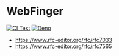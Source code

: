 # WebFinger

[![CI Test](https://github.com/Elephantina/WebFinger/workflows/Test/badge.svg)](https://github.com/Elephantina/WebFinger)
[![Deno](https://doc.deno.land/badge.svg)](https://deno.land/x/webfinger)

- https://www.rfc-editor.org/rfc/rfc7033
- https://www.rfc-editor.org/rfc/rfc7565
